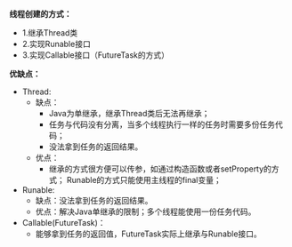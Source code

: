 **线程创建的方式：**
- 1.继承Thread类
- 2.实现Runable接口
- 3.实现Callable接口（FutureTask的方式）

**优缺点：**
- Thread:
    + 缺点：　
        + Java为单继承，继承Thread类后无法再继承；
        + 任务与代码没有分离，当多个线程执行一样的任务时需要多份任务代码；
        + 没法拿到任务的返回结果。
    + 优点：
        + 继承的方式很方便可以传参，如通过构造函数或者setProperty的方式；
        Runable的方式只能使用主线程的final变量；
- Runable:
    + 缺点：没法拿到任务的返回结果。
    + 优点：解决Java单继承的限制；多个线程能使用一份任务代码。
- Callable(FutureTask)：
    + 能够拿到任务的返回值，FutureTask实际上继承与Runable接口。